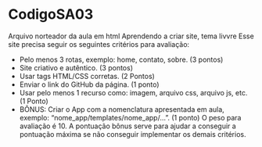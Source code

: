 # CodigoSA03
Arquivo norteador da aula em html
Aprendendo a criar site, tema livvre
Esse site precisa seguir os seguintes critérios para avaliação:
- Pelo menos 3 rotas, exemplo: home, contato, sobre. (3 pontos)
- Site criativo e autêntico. (3 pontos)
- Usar tags HTML/CSS corretas. (2 Pontos)
- Enviar o link do GitHub da página. (1 ponto)
- Usar pelo menos 1 recurso como: imagem, arquivo css, arquivo js, etc. (1 Ponto)
- BÔNUS: Criar o App com a nomenclatura apresentada em aula, exemplo: “nome_app/templates/nome_app/…”. (1 ponto)
O peso para avaliação é 10. A pontuação bônus serve para ajudar a conseguir a pontuação máxima se não conseguir implementar os demais critérios.
